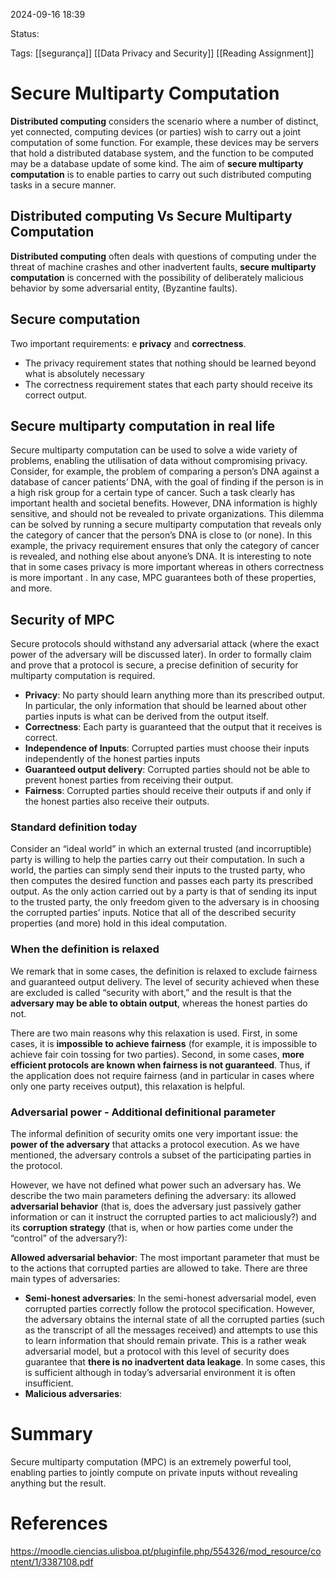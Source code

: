 2024-09-16 18:39

Status: 

Tags: [[segurança]] [[Data Privacy and Security]] [[Reading Assignment]] 

# Secure Multiparty Computation

**Distributed computing** considers the scenario where a number of distinct, yet connected, computing devices (or parties) wish to carry out a joint computation of some function. For example, these devices may be servers that hold a distributed database system, and the function to be computed may be a database update of some kind. The aim of **secure multiparty computation** is to enable parties to carry out such distributed computing tasks in a secure manner.

## Distributed computing Vs Secure Multiparty Computation

**Distributed computing** often deals with questions of computing under the threat of machine crashes and other inadvertent faults, **secure multiparty computation** is concerned with the possibility of deliberately malicious behavior by some adversarial entity, (Byzantine faults).

## Secure computation

Two important requirements: e **privacy** and **correctness**.
- The privacy requirement states that nothing should be learned beyond what is absolutely necessary
- The correctness requirement states that each party should receive its correct output.

## Secure multiparty computation in real life

Secure multiparty computation can be used to solve a wide variety of problems, enabling the utilisation of data without compromising privacy. Consider, for example, the problem of comparing a person’s DNA against a database of cancer patients’ DNA, with the goal of finding if the person is in a high risk group for a certain type of cancer. Such a task clearly has important health and societal benefits. However, DNA information is highly sensitive, and should not be revealed to private organizations. This dilemma can be solved by running a secure multiparty computation that reveals only the category of cancer that the person’s DNA is close to (or none). In this example, the privacy requirement ensures that only the category of cancer is revealed, and nothing else about anyone’s DNA.
It is interesting to note that in some cases privacy is more important whereas in others correctness is more important . In any case, MPC guarantees both of these properties, and more.

## Security of MPC

Secure protocols should withstand any adversarial attack (where the exact power of the adversary will be discussed later). In order to formally claim and prove that a protocol is secure, a precise definition of security for multiparty computation is required. 

- **Privacy**: No party should learn anything more than its prescribed output. In particular, the only information that should be learned about other parties inputs is what can be derived from the output itself.
- **Correctness**: Each party is guaranteed that the output that it receives is correct.
- **Independence of Inputs**: Corrupted parties must choose their inputs independently of the honest parties inputs
- **Guaranteed output delivery**: Corrupted parties should not be able to prevent honest parties from receiving their output. 
- **Fairness**: Corrupted parties should receive their outputs if and only if the honest parties also receive their outputs.

### Standard definition today

Consider an “ideal world” in which an external trusted (and incorruptible) party is willing to help the parties carry out their computation. In such a world, the parties can simply send their inputs to the trusted 
party, who then computes the desired function and passes each party its prescribed output. As the only action carried out by a party is that of sending its 
input to the trusted party, the only freedom given to the adversary is in choosing the corrupted parties’ inputs. 
Notice that all of the described security properties (and more) hold in this ideal computation. 

### When the definition is relaxed

We remark that in some cases, the definition is relaxed to exclude fairness and guaranteed output delivery. The 
level of security achieved when these are excluded is called “security with abort,” and the result is that the **adversary may be able to obtain output**, whereas the honest parties do not.

There are two main reasons why this relaxation is used. First, in some cases, it is **impossible to achieve fairness** (for example, it is impossible to achieve fair 
coin tossing for two parties). Second, in some cases, **more efficient protocols are known when fairness is not guaranteed**. Thus, if the application does not require fairness (and in particular in cases where only one party receives output), this relaxation is helpful.

### Adversarial power - Additional definitional parameter

The informal definition of security omits one very 
important issue: the **power of the adversary** that attacks a protocol execution. As we have mentioned, the adversary controls a subset of the participating parties in the protocol. 

However, we have not defined what power such an adversary has. We describe the two main parameters defining the adversary: its allowed **adversarial behavior** (that is, does the adversary just passively gather information or can it instruct the corrupted parties to act maliciously?) and its **corruption strategy** (that is, when or how parties come under the 
“control” of the adversary?):

**Allowed adversarial behavior**: The most important parameter that must be to the actions that corrupted parties are allowed to take. There are three main types of adversaries:

- **Semi-honest adversaries**: In the semi-honest adversarial model, even corrupted parties correctly follow the protocol specification. However, the adversary obtains the internal state of all the corrupted parties (such as the transcript of all the messages received) and attempts to use this to learn information that should remain private. This is a rather weak adversarial model, but a protocol with this level of security does guarantee that **there is no inadvertent data leakage**. In some cases, this is sufficient although in today’s adversarial environment it is often insufficient.
- **Malicious adversaries**: 
# Summary

Secure multiparty computation (MPC) is an extremely powerful tool, enabling parties to jointly compute on private inputs without revealing anything but the result.
# References

https://moodle.ciencias.ulisboa.pt/pluginfile.php/554326/mod_resource/content/1/3387108.pdf
